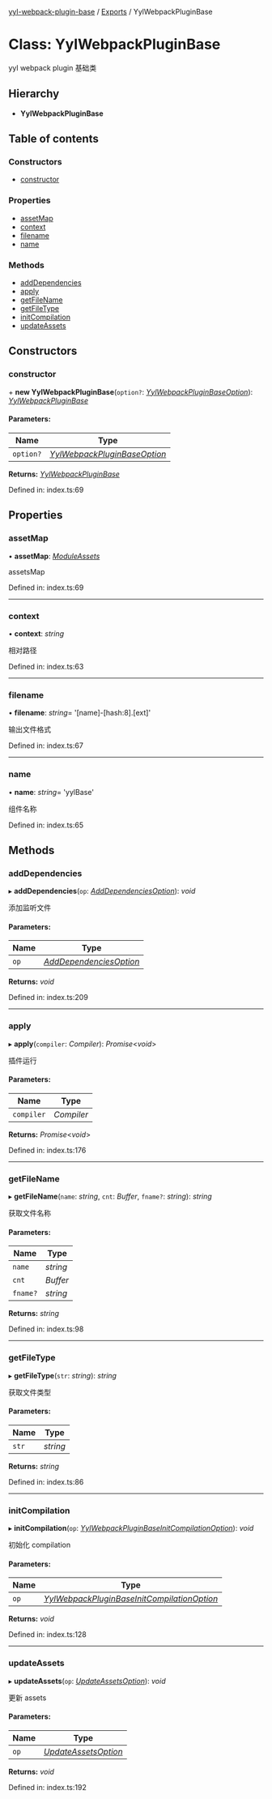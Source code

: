 [yyl-webpack-plugin-base](../README.md) / [Exports](../modules.md) / YylWebpackPluginBase

# Class: YylWebpackPluginBase

yyl webpack plugin 基础类

## Hierarchy

* **YylWebpackPluginBase**

## Table of contents

### Constructors

- [constructor](yylwebpackpluginbase.md#constructor)

### Properties

- [assetMap](yylwebpackpluginbase.md#assetmap)
- [context](yylwebpackpluginbase.md#context)
- [filename](yylwebpackpluginbase.md#filename)
- [name](yylwebpackpluginbase.md#name)

### Methods

- [addDependencies](yylwebpackpluginbase.md#adddependencies)
- [apply](yylwebpackpluginbase.md#apply)
- [getFileName](yylwebpackpluginbase.md#getfilename)
- [getFileType](yylwebpackpluginbase.md#getfiletype)
- [initCompilation](yylwebpackpluginbase.md#initcompilation)
- [updateAssets](yylwebpackpluginbase.md#updateassets)

## Constructors

### constructor

\+ **new YylWebpackPluginBase**(`option?`: [*YylWebpackPluginBaseOption*](../interfaces/yylwebpackpluginbaseoption.md)): [*YylWebpackPluginBase*](yylwebpackpluginbase.md)

#### Parameters:

Name | Type |
------ | ------ |
`option?` | [*YylWebpackPluginBaseOption*](../interfaces/yylwebpackpluginbaseoption.md) |

**Returns:** [*YylWebpackPluginBase*](yylwebpackpluginbase.md)

Defined in: index.ts:69

## Properties

### assetMap

• **assetMap**: [*ModuleAssets*](../interfaces/moduleassets.md)

assetsMap

Defined in: index.ts:69

___

### context

• **context**: *string*

相对路径

Defined in: index.ts:63

___

### filename

• **filename**: *string*= '[name]-[hash:8].[ext]'

输出文件格式

Defined in: index.ts:67

___

### name

• **name**: *string*= 'yylBase'

组件名称

Defined in: index.ts:65

## Methods

### addDependencies

▸ **addDependencies**(`op`: [*AddDependenciesOption*](../interfaces/adddependenciesoption.md)): *void*

添加监听文件

#### Parameters:

Name | Type |
------ | ------ |
`op` | [*AddDependenciesOption*](../interfaces/adddependenciesoption.md) |

**Returns:** *void*

Defined in: index.ts:209

___

### apply

▸ **apply**(`compiler`: *Compiler*): *Promise*<*void*\>

插件运行

#### Parameters:

Name | Type |
------ | ------ |
`compiler` | *Compiler* |

**Returns:** *Promise*<*void*\>

Defined in: index.ts:176

___

### getFileName

▸ **getFileName**(`name`: *string*, `cnt`: *Buffer*, `fname?`: *string*): *string*

获取文件名称

#### Parameters:

Name | Type |
------ | ------ |
`name` | *string* |
`cnt` | *Buffer* |
`fname?` | *string* |

**Returns:** *string*

Defined in: index.ts:98

___

### getFileType

▸ **getFileType**(`str`: *string*): *string*

获取文件类型

#### Parameters:

Name | Type |
------ | ------ |
`str` | *string* |

**Returns:** *string*

Defined in: index.ts:86

___

### initCompilation

▸ **initCompilation**(`op`: [*YylWebpackPluginBaseInitCompilationOption*](../interfaces/yylwebpackpluginbaseinitcompilationoption.md)): *void*

初始化 compilation

#### Parameters:

Name | Type |
------ | ------ |
`op` | [*YylWebpackPluginBaseInitCompilationOption*](../interfaces/yylwebpackpluginbaseinitcompilationoption.md) |

**Returns:** *void*

Defined in: index.ts:128

___

### updateAssets

▸ **updateAssets**(`op`: [*UpdateAssetsOption*](../interfaces/updateassetsoption.md)): *void*

更新 assets

#### Parameters:

Name | Type |
------ | ------ |
`op` | [*UpdateAssetsOption*](../interfaces/updateassetsoption.md) |

**Returns:** *void*

Defined in: index.ts:192
